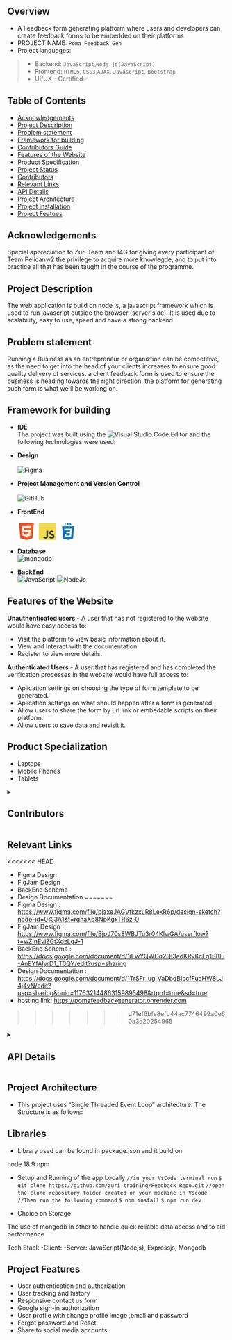 ## Overview
*  A Feedback form generating platform where users and developers can create feedback forms to be embedded on their platforms
* PROJECT NAME: `Poma Feedback Gen`
* Project languages: 
> * Backend: `JavaScript`,`Node.js(JavaScript)`
> * Frontend: `HTML5`, `CSS3`,`AJAX`. `Javascript`, `Bootstrap`
> * UI/UX - Certified✅

## Table of Contents

* [Acknowledgements](#acknowledgements)
* [Project Description](#project-description)
* [Problem statement](#problem-statement)
* [Framework for building](#framework-for-building)
* [Contributors Guide](#contributors-guide)
* [Features of the Website](#features-of-the-website)
* [Product Specification](#product-specialization)
* [Project Status](#project-status)
* [Contributors](#contributors)
* [Relevant Links](#relevant-links)
* [API Details](#api-details)
* [Project Architecture](#project-architecture)
* [Project installation](#project-installation)
* [Project Featues](#project-features)


## Acknowledgements
Special appreciation to Zuri Team and I4G for giving every
participant of Team Pelicanw2 the privilege to acquire more
knowlegde, and to put into practice all that has been taught
in the course of the programme.

## Project Description
The web application is build on node js, a javascript framework which is used to run javascript outside the browser (server side). It is used due to scalability, easy to use, speed and have a strong backend.

## Problem statement
Running a Business as an entrepreneur or organiztion can be competitive, as the need to get into the head of your clients increases to ensure good quailty delivery of services. a client feedback form is used to ensure the business is heading towards the right direction, the platform for generating such form is what we'll be working on.

## Framework for building

* __IDE__ </br>
The project was built using the ![Visual Studio Code](https://img.shields.io/badge/Visual%20Studio%20Code-0078d7.svg?style=for-the-badge&logo=visual-studio-code&logoColor=white) Editor and the following technologies were used: <br/>
* __Design__<br/><br/>
        ![Figma](https://img.shields.io/badge/figma-%23F24E1E.svg?style=for-the-badge&logo=figma&logoColor=white)
* __Project Management and Version Control__<br/><br/>
        ![GitHub](https://img.shields.io/badge/github-%23121011.svg?style=for-the-badge&logo=github&logoColor=white)

        
* __FrontEnd__<br/><br/>
      <img src="https://github.com/devicons/devicon/blob/master/icons/html5/html5-original.svg" title="HTML5" alt="HTML" width="40" height="40"/>&nbsp;
      <img src="https://github.com/devicons/devicon/blob/master/icons/javascript/javascript-original.svg" title="JavaScript" alt="JavaScript" width="40" height="40"/>&nbsp;
      <img src="https://github.com/devicons/devicon/blob/master/icons/css3/css3-plain-wordmark.svg"  title="CSS3" alt="CSS" width="40" height="40"/>&nbsp;

* __Database__<br/>
        ![mongodb](https://icons8.com/icon/tBBf3P8HL0vR/mongodb-a-cross-platform-document-oriented-database-program)

* __BackEnd__<br/>
        ![JavaScript](https://icons8.com/icon/108784/javascript)
        ![NodeJs](https://icons8.com/icon/54087/nodejs)

## Features of the Website
__Unauthenticated users__ - A user that has not registered to the website
would have easy access to: <br/> 

* Visit the platform to view basic information about it.
* View and Interact with the documentation.
* Register to view more details.

__Authenticated Users__ - A user that has registered and has completed the
verification processes in the website would have full access to: <br/>

* Aplication settings  on choosing the type of form template to be generated.
* Aplication settings on what should happen after a form is generated.
* Allow users to share the form by url link or embedable scripts on their platform. 
* Allow users to save data and revisit it.

## Product Specialization
* Laptops
* Mobile Phones
* Tablets

<details>

<summary>

## Contributors

</summary>
__Team Administrators__ <br/>
Abiola Folarin (Team-lead)

__Designers__ <br/>
* Ayo Oladiran

* Ijeoma Ikegbunam

* Folarin Abiola

* Aneke Harriet

* Feyisara Oyeleke

* Mary Dania

* Adejoke Adeyanju

* Daniel Ekeleme

* Sakeenah Ahmedkokori

* Kaosarat Atobiloye

* Nnene Bright-Victor

* Onunwa Gideon

<br/>

__BackEnd Contributors__ <br/>
* Bello Bello

* Nnanna Divine

* Paul Adeleye

* Owolabi Jesuseun Kayode

<br/>

__FrontEnd Contributors__ <br/>
* Ramat Ajakaye


</details>

## Relevant Links
<<<<<<< HEAD
* Figma Design
* FigJam Design
* BackEnd Schema
* Design Documentation
=======
* Figma Design : https://www.figma.com/file/pjaxeJAGVfkzxLR8LexR6p/design-sketch?node-id=0%3A1&t=rqnaXp8NpKgxTR6z-0
* FigJam Design : https://www.figma.com/file/BjpJ70s8WBJTu3r04KlwGA/userflow?t=wZInEvjZGtXdzLgJ-1
* BackEnd Schema : https://docs.google.com/document/d/1iEwYQWCq2QI3edKRyKcLg1S8El-AnEYfAlyrD1_T0QY/edit?usp=sharing
* Design Documentation : https://docs.google.com/document/d/1TrSFr_ug_VaDbdBIccfFuaHW8LJ4j4vN/edit?usp=sharing&ouid=117632144863159895498&rtpof=true&sd=true
* hosting link: https://pomafeedbackgenerator.onrender.com
>>>>>>> d71ef6bfe8efb44ac7746499a0e60a3a20254965

<details>

<summary> 

## API Details 

</summary>

</details>

</details>



## Project Architecture
 
*  This project uses “Single Threaded Event Loop” architecture. The 
Structure is as follows:

## Libraries
* Library used can be found in package.json and it build on

 node 18.9
 npm

* Setup and Running of the app Locally
`//in your VsCode terminal run`
`$ git clone https://github.com/zuri-training/Feedback-Repo.git`
`//open the clone repository folder created on your machine in Vscode`
`//Then run the following command`
`$ npm install`
`$ npm run dev`

* Choice on Storage

The use of mongodb in other to handle quick reliable data access and to aid performance

Tech Stack
-Client:
-Server: JavaScript(Nodejs), Expressjs, Mongodb

## Project Features
* User authentication and authorization
* User tracking and history
* Responsive contact us form
* Google sign-in authorization
* User profile with change  profile image ,email and password
* Forgot password and Reset
* Share to social media accounts





